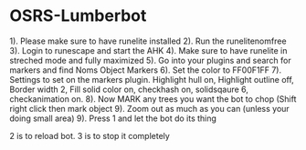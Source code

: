 # OSRS-Lumberbot
1). Please make sure to have runelite installed 
2). Run the runelitenomfree
3). Login to runescape and start the AHK
4). Make sure to have runelite in streched mode and fully maximized 
5). Go into your plugins and search for markers and find Noms Object Markers
6). Set the color to FF00F1FF
7). Settings to set on the markers plugin. Highlight hull on, Highlight outline off, Border width 2, Fill solid color on, checkhash on, solidsqaure 6, checkanimation on.
8). Now MARK any trees you want the bot to chop (Shift right click then mark object
9). Zoom out as much as you can (unless your doing small area)
9). Press 1 and let the bot do its thing

2 is to reload bot.
3 is to stop it completely
